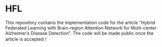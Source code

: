 # HFL
This repository contains the implementation code for the article “Hybrid Federated Learning with Brain-region Attention Network for Multi-center Alzheimer’s Disease Detection”. 
The code will be made public once the article is accepted！
